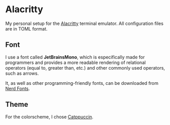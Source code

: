 # Alacritty
My personal setup for the [Alacritty](https://github.com/alacritty/alacritty) terminal emulator. All configuration files are in TOML format.

## Font
I use a font called **JetBrainsMono**, which is especifically made for programmers and provides a more readable rendering of relational operators (equal to, greater than, etc.) and other commonly used operators, such as arrows. 

It, as well as other programming-friendly fonts, can be downloaded from [Nerd Fonts](https://www.nerdfonts.com/).

## Theme
For the colorscheme, I chose [Catppuccin](https://github.com/catppuccin/alacritty).
